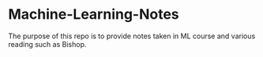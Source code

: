 # Machine-Learning-Notes

The purpose of this repo is to provide notes taken in ML course and various reading such as Bishop.